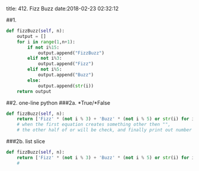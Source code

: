 title: 412. Fizz Buzz
date:2018-02-23 02:32:12

##1. 
```python
def fizzBuzz(self, n):
    output = []
    for i in range(1,n+1):
        if not i%15:
            output.append("FizzBuzz")
        elif not i%3:
            output.append("Fizz")
        elif not i%5:
            output.append("Buzz")
        else:
            output.append(str(i))
    return output
```

##2. one-line python
###2a. *True/*False
```python
def fizzBuzz(self, n):
    return ['Fizz' * (not i % 3) + 'Buzz' * (not i % 5) or str(i) for i in range(1, n+1)]
    # when the first equation creates something other then "", 
    # the other half of or will be check, and finally print out number
```

###2b. list slice
```python
def fizzBuzz(self, n):
    return ['Fizz' * (not i % 3) + 'Buzz' * (not i % 5) or str(i) for i in range(1, n+1)]
    # 
```